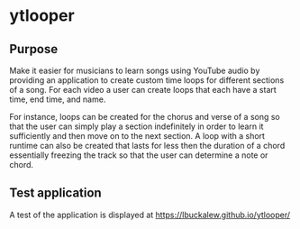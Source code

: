 # ytlooper

## Purpose
Make it easier for musicians to learn songs using YouTube audio by providing an application to create 
custom time loops for different sections of a song. For each video a user can create loops that each have 
a start time, end time, and name. 

For instance, loops can be created for the chorus and verse of a song so that the user can simply play
a section indefinitely in order to learn it sufficiently and then move on to the next section. A loop
with a short runtime can also be created that lasts for less then the duration of a chord essentially
freezing the track so that the user can determine a note or chord.

## Test application
A test of the application is displayed at https://lbuckalew.github.io/ytlooper/
